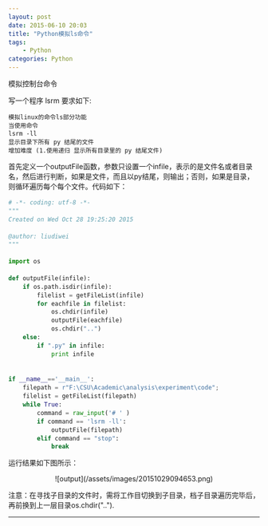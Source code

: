 ```yaml
---
layout: post
date: 2015-06-10 20:03
title: "Python模拟ls命令" 
tags:
	- Python
categories: Python
---
```


模拟控制台命令

写一个程序 lsrm 要求如下:

	模拟linux的命令ls部分功能
	当使用命令
	lsrm -ll
	显示目录下所有 py 结尾的文件
	增加难度 (1.使用递归 显示所有目录里的 py 结尾文件)

<!--more-->

首先定义一个outputFile函数，参数只设置一个infile，表示的是文件名或者目录名，然后进行判断，如果是文件，而且以py结尾，则输出；否则，如果是目录，则循环遍历每个每个文件。代码如下：


```Python
# -*- coding: utf-8 -*-
"""
Created on Wed Oct 28 19:25:20 2015

@author: liudiwei
"""

import os

def outputFile(infile):
    if os.path.isdir(infile):
        filelist = getFileList(infile)
        for eachfile in filelist:
            os.chdir(infile)
            outputFile(eachfile)
            os.chdir("..")
    else:
        if ".py" in infile:
            print infile


if __name__=='__main__':
    filepath = r"F:\CSU\Academic\analysis\experiment\code"; 
    filelist = getFileList(filepath)
    while True:
        command = raw_input('# ' )
        if command == 'lsrm -ll':    
            outputFile(filepath)
        elif command == "stop":
            break
```

运行结果如下图所示：

<center>
![output](/assets/images/20151029094653.png)
</center>


注意：在寻找子目录的文件时，需将工作目切换到子目录，档子目录遍历完毕后，再前换到上一层目录os.chdir("..").

---

